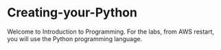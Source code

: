 # Creating-your-Python
Welcome to Introduction to Programming. For the labs, from AWS restart, you will use the Python programming language.
